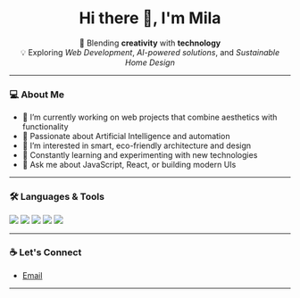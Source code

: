 <h1 align="center">Hi there 👋, I'm Mila</h1>

<p align="center">
  🚀 Blending <strong>creativity</strong> with <strong>technology</strong>  
  <br/>
  💡 Exploring <em>Web Development</em>, <em>AI-powered solutions</em>, and <em>Sustainable Home Design</em>  
</p>

---

### 💻 About Me

- 🔭 I’m currently working on web projects that combine aesthetics with functionality  
- 🤖 Passionate about Artificial Intelligence and automation  
- 🏡 I’m interested in smart, eco-friendly architecture and design  
- 🌱 Constantly learning and experimenting with new technologies  
- 💬 Ask me about JavaScript, React, or building modern UIs  

---

### 🛠️ Languages & Tools

<p>
  <img src="https://img.shields.io/badge/JavaScript-F7DF1E?style=for-the-badge&logo=javascript&logoColor=black"/>
  <img src="https://img.shields.io/badge/React-20232A?style=for-the-badge&logo=react&logoColor=61DAFB"/>
  <img src="https://img.shields.io/badge/Tailwind_CSS-38B2AC?style=for-the-badge&logo=tailwind-css&logoColor=white"/>
  <img src="https://img.shields.io/badge/Python-3776AB?style=for-the-badge&logo=python&logoColor=white"/>
  <img src="https://img.shields.io/badge/GitHub-181717?style=for-the-badge&logo=github&logoColor=white"/>
</p>

---

### ☕ Let's Connect

- [Email](mailto:mila.qaramyan@gmail.com)

---

<!-- You can customize this README even more with animations, visitor counters, and GitHub trophies -->


<!--
**Milen258/Milen258** is a ✨ _special_ ✨ repository because its `README.md` (this file) appears on your GitHub profile.

Here are some ideas to get you started:

- 🔭 I’m currently working on ...
- 🌱 I’m currently learning ...
- 👯 I’m looking to collaborate on ...
- 🤔 I’m looking for help with ...
- 💬 Ask me about ...
- 📫 How to reach me: ...
- 😄 Pronouns: ...
- ⚡ Fun fact: ...
-->
